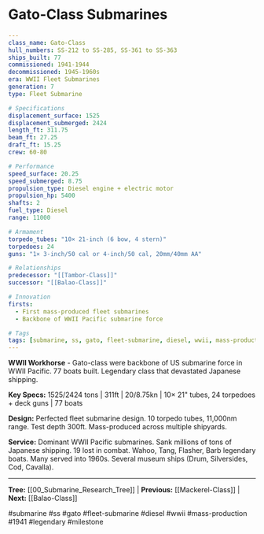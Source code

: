 # Gato-Class Submarines

```yaml
---
class_name: Gato-Class
hull_numbers: SS-212 to SS-285, SS-361 to SS-363
ships_built: 77
commissioned: 1941-1944
decommissioned: 1945-1960s
era: WWII Fleet Submarines
generation: 7
type: Fleet Submarine

# Specifications
displacement_surface: 1525
displacement_submerged: 2424
length_ft: 311.75
beam_ft: 27.25
draft_ft: 15.25
crew: 60-80

# Performance
speed_surface: 20.25
speed_submerged: 8.75
propulsion_type: Diesel engine + electric motor
propulsion_hp: 5400
shafts: 2
fuel_type: Diesel
range: 11000

# Armament
torpedo_tubes: "10× 21-inch (6 bow, 4 stern)"
torpedoes: 24
guns: "1× 3-inch/50 cal or 4-inch/50 cal, 20mm/40mm AA"

# Relationships
predecessor: "[[Tambor-Class]]"
successor: "[[Balao-Class]]"

# Innovation
firsts:
  - First mass-produced fleet submarines
  - Backbone of WWII Pacific submarine force

# Tags
tags: [submarine, ss, gato, fleet-submarine, diesel, wwii, mass-production, 1941, legendary, milestone]
---
```

**WWII Workhorse** - Gato-class were backbone of US submarine force in WWII Pacific. 77 boats built. Legendary class that devastated Japanese shipping.

**Key Specs:** 1525/2424 tons | 311ft | 20/8.75kn | 10× 21" tubes, 24 torpedoes + deck guns | 77 boats

**Design:** Perfected fleet submarine design. 10 torpedo tubes, 11,000nm range. Test depth 300ft. Mass-produced across multiple shipyards.

**Service:** Dominant WWII Pacific submarines. Sank millions of tons of Japanese shipping. 19 lost in combat. Wahoo, Tang, Flasher, Barb legendary boats. Many served into 1960s. Several museum ships (Drum, Silversides, Cod, Cavalla).

---
**Tree:** [[00_Submarine_Research_Tree]] | **Previous:** [[Mackerel-Class]] | **Next:** [[Balao-Class]]

#submarine #ss #gato #fleet-submarine #diesel #wwii #mass-production #1941 #legendary #milestone
